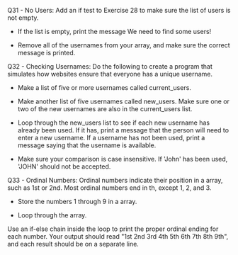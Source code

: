 Q31 - No Users: Add an if test to Exercise 28 to make sure the list of users is not empty.

- If the list is empty, print the message We need to find some users!

- Remove all of the usernames from your array, and make sure the correct message is printed.

Q32 - Checking Usernames: Do the following to create a program that simulates how websites ensure that everyone has a unique username.

- Make a list of five or more usernames called current_users.

- Make another list of five usernames called new_users. Make sure one or two of the new usernames are also in the current_users list.

- Loop through the new_users list to see if each new username has already been used. If it has, print a message that the person will need to enter a new username. If a username has not been used, print a message saying that the username is available.

- Make sure your comparison is case insensitive. If 'John' has been used, 'JOHN' should not be accepted.

Q33 - Ordinal Numbers: Ordinal numbers indicate their position in a array, such as 1st or 2nd. Most ordinal numbers end in th, except 1, 2, and 3.

- Store the numbers 1 through 9 in a array.

- Loop through the array.

Use an if-else chain inside the loop to print the proper ordinal ending for each number. Your output should read "1st 2nd 3rd 4th 5th 6th 7th 8th 9th", and each result should be on a separate line.
